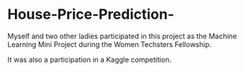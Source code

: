 # House-Price-Prediction-

Myself and two other ladies participated in this project as the Machine Learning Mini Project during the Women Techsters Fellowship.

It was also a participation in a Kaggle competition.
